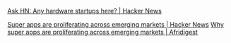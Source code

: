 
[Ask HN: Any hardware startups here? | Hacker News](https://news.ycombinator.com/item?id=36583419)

[Super apps are proliferating across emerging markets | Hacker News](https://news.ycombinator.com/item?id=32877435)
[Why super apps are proliferating across emerging markets | Afridigest](https://afridigest.com/super-apps-in-emerging-markets/)
